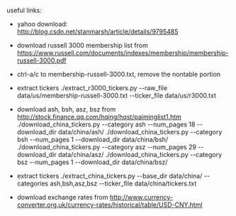 useful links:
- yahoo download: http://blog.csdn.net/stanmarsh/article/details/9795485

- download russell 3000 membership list from
    https://www.russell.com/documents/indexes/membership/membership-russell-3000.pdf
- ctrl-a/c to membership-russell-3000.txt, remove the nontable portion
- extract tickers
    ./extract_r3000_tickers.py --raw_file data/us/membership-russell-3000.txt --ticker_file data/us/r3000.txt

- download ash, bsh, asz, bsz from
    http://stock.finance.qq.com/hqing/hqst/paiminglist1.htm
    ./download_china_tickers.py --category ash --num_pages 18 --download_dir data/china/ash/
    ./download_china_tickers.py --category bsh --num_pages 1 --download_dir data/china/bsh/
    ./download_china_tickers.py --category asz --num_pages 29 --download_dir data/china/asz/
    ./download_china_tickers.py --category bsz --num_pages 1 --download_dir data/china/bsz/
- extract tickers
    ./extract_china_tickers.py --base_dir data/china/ --categories ash,bsh,asz,bsz --ticker_file data/china/tickers.txt

- download exchange rates from
    http://www.currency-converter.org.uk/currency-rates/historical/table/USD-CNY.html

